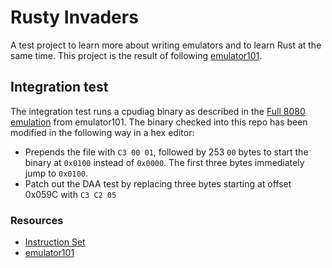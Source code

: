 # Rusty Invaders

A test project to learn more about writing emulators and to learn Rust at the same time. This project is the result of following [emulator101](http://emulator101.com/).


## Integration test
The integration test runs a cpudiag binary as described in the [Full 8080 emulation](http://www.emulator101.com/full-8080-emulation.html) from emulator101. The binary checked into this repo has been modified in the following way in a hex editor:
* Prepends the file with `C3 00 01`, followed by 253 `00` bytes to start the binary at `0x0100` instead of `0x0000`. The first three bytes immediately jump to `0x0100`.
* Patch out the DAA test by replacing three bytes starting at offset 0x059C with `C3 C2 05`

### Resources
* [Instruction Set](http://pastraiser.com/cpu/i8080/i8080_opcodes.html)
* [emulator101](http://emulator101.com/)
